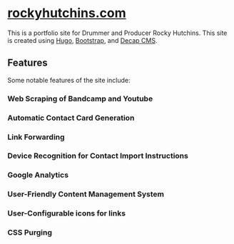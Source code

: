 # [rockyhutchins.com](https://rockyhutchins.com)

This is a portfolio site for Drummer and Producer Rocky Hutchins. This site is created using [Hugo](https://gohugo.io/), [Bootstrap](https://getbootstrap.com/), and [Decap CMS](https://decapcms.org/docs/collection-types/).

## Features
Some notable features of the site include: 

### Web Scraping of Bandcamp and Youtube

### Automatic Contact Card Generation

### Link Forwarding

### Device Recognition for Contact Import Instructions

### Google Analytics

### User-Friendly Content Management System 

### User-Configurable icons for links

### CSS Purging
